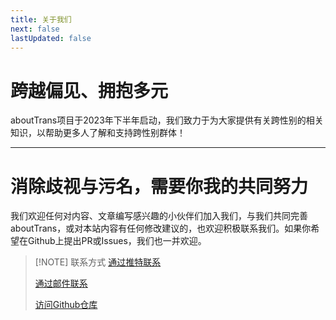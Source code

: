 ```yaml
---
title: 关于我们
next: false
lastUpdated: false
---
```


# 跨越偏见、拥抱多元

aboutTrans项目于2023年下半年启动，我们致力于为大家提供有关跨性别的相关知识，以帮助更多人了解和支持跨性别群体！

<script setup>
import { VPTeamMembers } from 'vitepress/theme'
const members = [
  {
    avatar: 'https://github.com/ChisakaKanako.png',
    name: '千坂神奈子',
    title: '网站运营',
  },
  {
    avatar: 'https://github.com/lulu0119.png',
    name: '路路',
    title: '技术支持',
  },
  {
    avatar: 'https://github.com/Sewens.png',
    name: '半生',
    title: '技术支持',
  },
  {
    avatar: 'https://github.com/WenQianCHM.png',
    name: '闻千',
    title: '内容贡献',
  },
   {
    avatar: 'https://github.com/Leetfs.png',
    name: 'Lee',
    title: '技术支持',
  },
    {
    avatar: 'https://github.com/github.png',
    name: '匿名小伙伴',
    title: '内容贡献',
  }
]
</script>
<VPTeamMembers size="small" :members="members" />

---

# 消除歧视与污名，需要你我的共同努力

我们欢迎任何对内容、文章编写感兴趣的小伙伴们加入我们，与我们共同完善aboutTrans，或对本站内容有任何修改建议的，也欢迎积极联系我们。如果你希望在Github上提出PR或Issues，我们也一并欢迎。

> [!NOTE] 联系方式
> [通过推特联系](https://x.com/ChisakaKanako)
> 
> [通过邮件联系](mailto:chisakakanako@gmail.com)
> 
> [访问Github仓库](https://github.com/transzh-program/aboutTrans)
